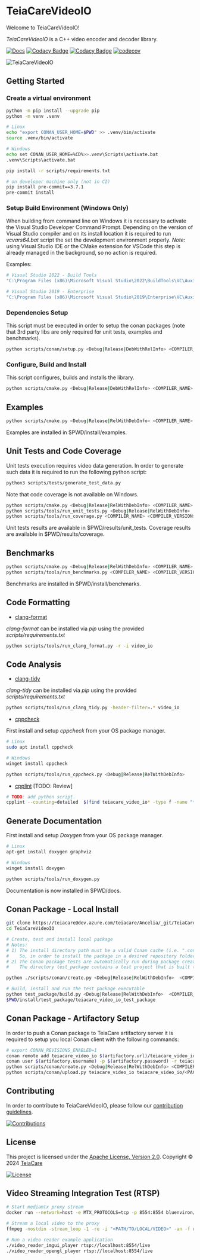 # TeiaCareVideoIO

Welcome to TeiaCareVideoIO!

*TeiaCareVideoIO* is a C++ video encoder and decoder library.

[![Docs](https://img.shields.io/badge/Docs-TeiaCareVideoIO-white.svg)](https://teiacare.github.io/TeiaCareVideoIO/md_README.html)
[![Codacy Badge](https://app.codacy.com/project/badge/Grade/baef7f2dfab74df1985a25ee5ebcb88e)](https://app.codacy.com/gh/TeiaCare/TeiaCareVideoIO/dashboard?utm_source=gh&utm_medium=referral&utm_content=&utm_campaign=Badge_grade)
[![Codacy Badge](https://app.codacy.com/project/badge/Coverage/baef7f2dfab74df1985a25ee5ebcb88e)](https://app.codacy.com/gh/TeiaCare/TeiaCareVideoIO/dashboard?utm_source=gh&utm_medium=referral&utm_content=&utm_campaign=Badge_coverage)
[![codecov](https://codecov.io/gh/TeiaCare/TeiaCareVideoIO/branch/develop/graph/badge.svg?token=2o019cGivY)](https://codecov.io/gh/TeiaCare/TeiaCareVideoIO)

![TeiaCareVideoIO](https://socialify.git.ci/TeiaCare/TeiaCareVideoIo/image?description=1&font=Raleway&name=1&pattern=Solid&theme=Auto)


## Getting Started

### Create a virtual environment

```bash
python -m pip install --upgrade pip
python -m venv .venv

# Linux
echo "export CONAN_USER_HOME=$PWD" >> .venv/bin/activate
source .venv/bin/activate

# Windows
echo set CONAN_USER_HOME=%CD%>>.venv\Scripts\activate.bat
.venv\Scripts\activate.bat

pip install -r scripts/requirements.txt

# on developer machine only (not in CI)
pip install pre-commit==3.7.1
pre-commit install
```

### Setup Build Environment (Windows Only)

When building from command line on Windows it is necessary to activate the Visual Studio Developer Command Prompt.
Depending on the version of Visual Studio compiler and on its install location it is required to run *vcvars64.bat* script the set the development environment properly.
*Note*: using Visual Studio IDE or the CMake extension for VSCode this step is already managed in the background, so no action is required.

Examples:

```bash
# Visual Studio 2022 - Build Tools
"C:\Program Files (x86)\Microsoft Visual Studio\2022\BuildTools\VC\Auxiliary\Build\vcvars64.bat"

# Visual Studio 2019 - Enterprise
"C:\Program Files (x86)\Microsoft Visual Studio\2019\Enterprise\VC\Auxiliary\Build\vcvars64.bat"
```

### Dependencies Setup

This script must be executed in order to setup the conan packages (note that 3rd party libs are only required for unit tests, examples and benchmarks).
```bash
python scripts/conan/setup.py <Debug|Release|DebWithRelInfo> <COMPILER_NAME> <COMPILER_VERSION>
```

### Configure, Build and Install

This script configures, builds and installs the library.
```bash
python scripts/cmake.py <Debug|Release|DebWithRelInfo> <COMPILER_NAME> <COMPILER_VERSION>
```

## Examples

```bash
python scripts/cmake.py <Debug|Release|RelWithDebInfo> <COMPILER_NAME> <COMPILER_VERSION> --examples --warnings
```
Examples are installed in $PWD/install/examples.


## Unit Tests and Code Coverage

Unit tests execution requires video data generation. In order to generate such data it is required to run the following python script:
```bash
python3 scripts/tests/generate_test_data.py
```

Note that code coverage is not available on Windows.

```bash
python scripts/cmake.py <Debug|Release|RelWithDebInfo> <COMPILER_NAME> <COMPILER_VERSION> --coverage --warnings
python scripts/tools/run_unit_tests.py <Debug|Release|RelWithDebInfo>
python scripts/tools/run_coverage.py <COMPILER_NAME> <COMPILER_VERSION>
```
Unit tests results are available in $PWD/results/unit_tests.
Coverage results are available in $PWD/results/coverage.


## Benchmarks

```bash
python scripts/cmake.py <Debug|Release|RelWithDebInfo> <COMPILER_NAME> <COMPILER_VERSION> --benchmarks --warnings
python scripts/tools/run_benchmarks.py <COMPILER_NAME> <COMPILER_VERSION>
```
Benchmarks are installed in $PWD/install/benchmarks.


## Code Formatting

- [clang-format](https://clang.llvm.org/docs/ClangFormat.html)

*clang-format* can be installed via *pip* using the provided *scripts/requirements.txt*

```bash
python scripts/tools/run_clang_format.py -r -i video_io
```


## Code Analysis

- [clang-tidy](https://clang.llvm.org/extra/clang-tidy/)

*clang-tidy* can be installed via *pip* using the provided *scripts/requirements.txt*

```bash
python scripts/tools/run_clang_tidy.py -header-filter=.* video_io
```

- [cppcheck](http://cppcheck.net/)

First install and setup *cppcheck* from your OS package manager.
```bash
# Linux
sudo apt install cppcheck

# Windows
winget install cppcheck
```

```bash
python scripts/tools/run_cppcheck.py <Debug|Release|RelWithDebInfo>
```

- [cpplint](https://github.com/cpplint/cpplint) [TODO: Review]

```bash
# TODO: add python script.
cpplint --counting=detailed  $(find teiacare_video_io* -type f -name "*.hpp" -or -name "*.cpp")
```


## Generate Documentation

First install and setup *Doxygen* from your OS package manager.
```bash
# Linux
apt-get install doxygen graphviz

# Windows
winget install doxygen
```

```bash
python scripts/tools/run_doxygen.py
```
Documentation is now installed in $PWD/docs.


## Conan Package - Local Install

```bash
git clone https://teiacare@dev.azure.com/teiacare/Ancelia/_git/TeiaCareVideoIO
cd TeiaCareVideoIO

# Create, test and install local package
# Notes:
# 1) The install directory path must be a valid Conan cache (i.e. ".conan" folder) located in the current directory
#    So, in order to install the package in a desired repository folder, it is required to run this script from the repository folder directly.
# 2) The Conan package tests are automatically run during package creation.
#    The directory test_package contains a test project that is built to validate the proper package creation.

python ./scripts/conan/create.py <Debug|Release|RelWithDebInfo>  <COMPILER_NAME> <COMPILER_VERSION>

# Build, install and run the test package executable
python test_package/build.py <Debug|Release|RelWithDebInfo>  <COMPILER_NAME> <COMPILER_VERSION>
$PWD/install/test_package/teiacare_video_io_test_package
```


## Conan Package - Artifactory Setup

In order to push a Conan package to TeiaCare artifactory server it is required to setup you local Conan client with the following commands:

```bash
# export CONAN_REVISIONS_ENABLED=1
conan remote add teiacare_video_io $(artifactory.url)/teiacare_video_io
conan user $(artifactory.username) -p $(artifactory.password) -r teiacare_video_io
python scripts/conan/create.py <Debug|Release|RelWithDebInfo> <COMPILER_NAME> <COMPILER_VERSION>
python scripts/conan/upload.py teiacare_video_io teiacare_video_io/<PACKAGE_VERSION>@
```


## Contributing

In order to contribute to TeiaCareVideoIO, please follow our [contribution guidelines](./CONTRIBUTING).

[![Contributions](https://img.shields.io/badge/Contributions-Welcome-green.svg)](./CONTRIBUTING)


## License

This project is licensed under the [Apache License, Version 2.0](./LICENSE).
Copyright © 2024 [TeiaCare](https://teiacare.com/)

[![License](https://img.shields.io/badge/License-Apache_v2-blue)](./LICENSE)


## Video Streaming Integration Test (RTSP)

```bash
# Start mediamtx proxy stream
docker run --network=host -e MTX_PROTOCOLS=tcp -p 8554:8554 bluenviron/mediamtx

# Stream a local video to the proxy
ffmpeg -nostdin -stream_loop -1 -re -i "<PATH/TO/LOCAL/VIDEO>" -an -f rtsp -rtsp_transport tcp rtsp://localhost:8554/live

# Run a video reader example application
./video_reader_imgui_player rtsp://localhost:8554/live
./video_reader_opengl_player rtsp://localhost:8554/live
```
